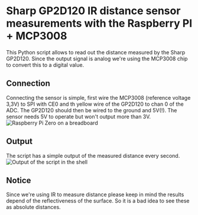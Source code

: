 Sharp GP2D120 IR distance sensor measurements with the Raspberry PI + MCP3008
===

This Python script allows to read out the distance measured by the Sharp GP2D120. Since the output signal is analog we're using the MCP3008 chip to convert this to a digital value.

## Connection
Connecting the sensor is simple, first wire the MCP3008 (reference voltage 3,3V) to SPI with CE0 and th yellow wire of the GP2D120 to chan 0 of the ADC. The GP2D120 should then be wired to the ground and 5V(!). The sensor needs 5V to operate but won't output more than 3V. 
![Raspberry Pi Zero on a breadboard](https://static.eyskens.me/IMG_2245.jpg)

## Output
The script has a simple output of the measured distance every second.
![Output of the script in the shell](https://static.eyskens.me/Schermafbeelding%202017-04-29%20om%2012.16.58.png)

## Notice
Since we're using IR to measure distance please keep in mind the results depend of the reflectiveness of the surface. So it is a bad idea to see these as absolute distances. 